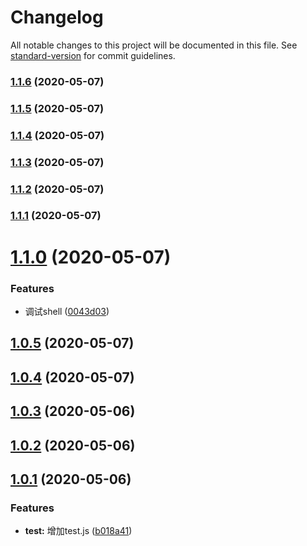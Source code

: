 # Changelog

All notable changes to this project will be documented in this file. See [standard-version](https://github.com/conventional-changelog/standard-version) for commit guidelines.

### [1.1.6](https://github.com/FearlessMa/gitMessage/compare/v1.1.5...v1.1.6) (2020-05-07)

### [1.1.5](https://github.com/FearlessMa/gitMessage/compare/v1.1.4...v1.1.5) (2020-05-07)

### [1.1.4](https://github.com/FearlessMa/gitMessage/compare/v1.1.3...v1.1.4) (2020-05-07)

### [1.1.3](https://github.com/FearlessMa/gitMessage/compare/v1.1.2...v1.1.3) (2020-05-07)

### [1.1.2](https://github.com/FearlessMa/gitMessage/compare/v1.1.1...v1.1.2) (2020-05-07)

### [1.1.1](https://github.com/FearlessMa/gitMessage/compare/v1.1.0...v1.1.1) (2020-05-07)

# [1.1.0](https://github.com/FearlessMa/gitMessage/compare/v1.0.5...v1.1.0) (2020-05-07)


### Features

* 调试shell ([0043d03](https://github.com/FearlessMa/gitMessage/commit/0043d0388a069b13dc2de247b4d45d7506886411))



## [1.0.5](https://github.com/FearlessMa/gitMessage/compare/v1.0.4...v1.0.5) (2020-05-07)



## [1.0.4](https://github.com/FearlessMa/gitMessage/compare/v1.0.3...v1.0.4) (2020-05-07)



## [1.0.3](https://github.com/FearlessMa/gitMessage/compare/v1.0.2...v1.0.3) (2020-05-06)



## [1.0.2](https://github.com/FearlessMa/gitMessage/compare/v1.0.1...v1.0.2) (2020-05-06)



## [1.0.1](https://github.com/FearlessMa/gitMessage/compare/b018a41dd231e478843105a57f2f23331f7d96a6...v1.0.1) (2020-05-06)


### Features

* **test:** 增加test.js ([b018a41](https://github.com/FearlessMa/gitMessage/commit/b018a41dd231e478843105a57f2f23331f7d96a6))
